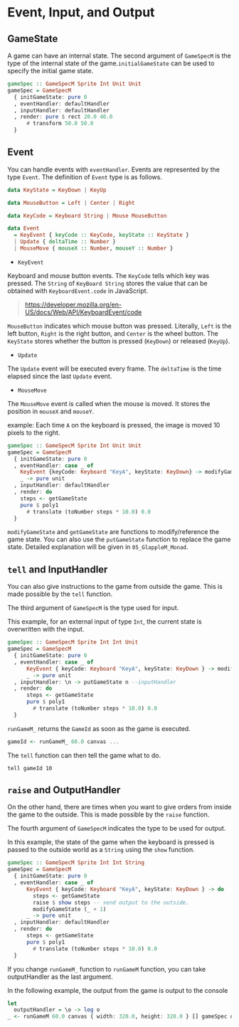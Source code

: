 # Event, Input, and Output

## GameState

A game can have an internal state. The second argument of `GameSpecM` is the type of the internal state of the game.`initialGameState` can be used to specify the initial game state.
```purescript
gameSpec :: GameSpecM Sprite Int Unit Unit
gameSpec = GameSpecM
  { initGameState: pure 0
  , eventHandler: defaultHandler
  , inputHandler: defaultHandler
  , render: pure $ rect 20.0 40.0
      # transform 50.0 50.0
  }
```

## Event
You can handle events with `eventHandler`. Events are represented by the type `Event`. The definition of `Event` type is as follows.
```purescript
data KeyState = KeyDown | KeyUp

data MouseButton = Left | Center | Right

data KeyCode = Keyboard String | Mouse MouseButton

data Event
  = KeyEvent { keyCode :: KeyCode, keyState :: KeyState }
  | Update { deltaTime :: Number }
  | MouseMove { mouseX :: Number, mouseY :: Number }
```

- `KeyEvent`

Keyboard and mouse button events. The `KeyCode` tells which key was pressed. The `String` of `KeyBoard String` stores the value that can be obtained with `KeyboardEvent.code` in JavaScript.

>https://developer.mozilla.org/en-US/docs/Web/API/KeyboardEvent/code

`MouseButton` indicates which mouse button was pressed. Literally, `Left` is the left button, `Right` is the right button, and `Center` is the wheel button.
The `KeyState` stores whether the button is pressed (`KeyDown`) or released (`KeyUp`).

- `Update`

The `Update` event will be executed every frame. The `deltaTime` is the time elapsed since the last `Update` event.

- `MouseMove`

The `MouseMove` event is called when the mouse is moved. It stores the position in `mouseX` and `mouseY`.

example: Each time `A` on the keyboard is pressed, the image is moved 10 pixels to the right.

```purescript
gameSpec :: GameSpecM Sprite Int Unit Unit
gameSpec = GameSpecM
  { initGameState: pure 0
  , eventHandler: case _ of
    KeyEvent {keyCode: Keyboard "KeyA", keyState: KeyDown} -> modifyGameState (_ + 1)
    _ -> pure unit
  , inputHandler: defaultHandler
  , render: do
    steps <- getGameState
    pure $ poly1
      # translate (toNumber steps * 10.0) 0.0
  }
```

`modifyGameState` and `getGameState` are functions to modify/reference the game state.
You can also use the `putGameState` function to replace the game state. Detailed explanation will be given in `05_GlappleM_Monad`.


## `tell` and InputHandler
You can also give instructions to the game from outside the game. This is made possible by the `tell` function.

The third argument of `GameSpecM` is the type used for input.

This example, for an external input of type `Int`, the current state is overwritten with the input.

```purescript
gameSpec :: GameSpecM Sprite Int Int Unit
gameSpec = GameSpecM
  { initGameState: pure 0
  , eventHandler: case _ of
      KeyEvent { keyCode: Keyboard "KeyA", keyState: KeyDown } -> modifyGameState (_ + 1)
      _ -> pure unit
  , inputHandler: \n -> putGameState n --inputHandler
  , render: do
      steps <- getGameState
      pure $ poly1
        # translate (toNumber steps * 10.0) 0.0
  }
```

`runGameM_` returns the `GameId` as soon as the game is executed.

```purescript
gameId <- runGameM_ 60.0 canvas ...
```

The `tell` function can then tell the game what to do.

```
tell gameId 10
```

## `raise` and OutputHandler
On the other hand, there are times when you want to give orders from inside the game to the outside. This is made possible by the `raise` function.

The fourth argument of `GameSpecM` indicates the type to be used for output.

In this example, the state of the game when the keyboard is pressed is passed to the outside world as a `String` using the `show` function.

```purescript
gameSpec :: GameSpecM Sprite Int Int String
gameSpec = GameSpecM
  { initGameState: pure 0
  , eventHandler: case _ of
      KeyEvent { keyCode: Keyboard "KeyA", keyState: KeyDown } -> do
        steps <- getGameState
        raise $ show steps -- send output to the outside.
        modifyGameState (_ + 1)
      _ -> pure unit
  , inputHandler: defaultHandler
  , render: do
      steps <- getGameState
      pure $ poly1
        # translate (toNumber steps * 10.0) 0.0
  }
```

If you change `runGameM_` function to `runGameM` function, you can take outputHandler as the last argument.

In the following example, the output from the game is output to the console

```purescript
let
  outputHandler = \o -> log o
_ <- runGameM 60.0 canvas { width: 320.0, height: 320.0 } [] gameSpec outputHandler
```
